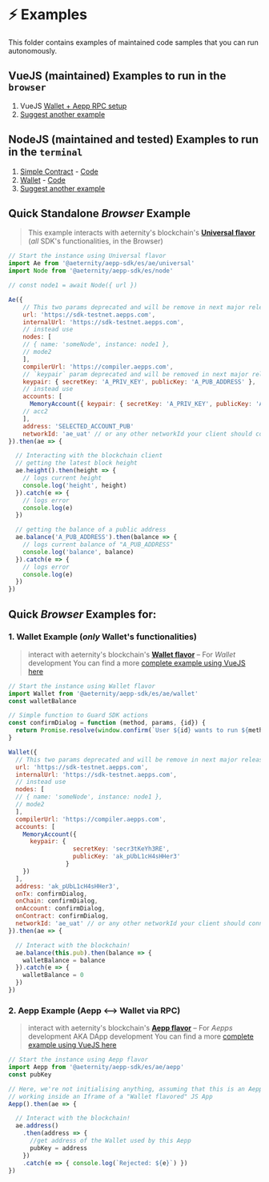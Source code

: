 # ⚡ Examples

This folder contains examples of maintained code samples that you can run autonomously.

## VueJS (maintained) Examples to run in the `browser`

1. VueJS [Wallet + Aepp RPC setup](browser/vuejs/connect-two-ae)
2. [Suggest another example](https://github.com/aeternity/aepp-sdk-js/issues/new)

## NodeJS (maintained and tested) Examples to run in the `terminal`

1. [Simple Contract](../docs/examples/node/aecontract.md) - [Code](node/aecontract.js)
2. [Wallet](../docs/examples/node/aewallet.md) - [Code](node/aewallet.js)
3. [Suggest another example](https://github.com/aeternity/aepp-sdk-js/issues/new)

## Quick Standalone _Browser_ Example
> This example interacts with aeternity's blockchain's [**Universal flavor**](docs/usage.md) (_all_ SDK's functionalities, in the Browser)

```js
// Start the instance using Universal flavor
import Ae from '@aeternity/aepp-sdk/es/ae/universal'
import Node from '@aeternity/aepp-sdk/es/node'

// const node1 = await Node({ url })

Ae({
    // This two params deprecated and will be remove in next major release
    url: 'https://sdk-testnet.aepps.com',
    internalUrl: 'https://sdk-testnet.aepps.com',
    // instead use
    nodes: [
    // { name: 'someNode', instance: node1 },
    // mode2
    ],
    compilerUrl: 'https://compiler.aepps.com',
    // `keypair` param deprecated and will be removed in next major release
    keypair: { secretKey: 'A_PRIV_KEY', publicKey: 'A_PUB_ADDRESS' },
    // instead use
    accounts: [
      MemoryAccount({ keypair: { secretKey: 'A_PRIV_KEY', publicKey: 'A_PUB_ADDRESS' } }),
    // acc2
    ],
    address: 'SELECTED_ACCOUNT_PUB'
    networkId: 'ae_uat' // or any other networkId your client should connect to
}).then(ae => {

  // Interacting with the blockchain client
  // getting the latest block height
  ae.height().then(height => {
    // logs current height
    console.log('height', height)
  }).catch(e => {
    // logs error
    console.log(e)
  })

  // getting the balance of a public address
  ae.balance('A_PUB_ADDRESS').then(balance => {
    // logs current balance of "A_PUB_ADDRESS"
    console.log('balance', balance)
  }).catch(e => {
    // logs error
    console.log(e)
  })
})
```
## Quick _Browser_ Examples for:
### 1. Wallet Example (_only_ Wallet's functionalities)
> interact with aeternity's blockchain's [**Wallet flavor**](docs/usage.md) – For _Wallet_ development
> You can find a more [complete example using VueJS here](browser/vuejs/connect-two-ae/README.md)


```js
// Start the instance using Wallet flavor
import Wallet from '@aeternity/aepp-sdk/es/ae/wallet'
const walletBalance

// Simple function to Guard SDK actions
const confirmDialog = function (method, params, {id}) {
  return Promise.resolve(window.confirm(`User ${id} wants to run ${method} ${params}`))
}

Wallet({
  // This two params deprecated and will be remove in next major release
  url: 'https://sdk-testnet.aepps.com',
  internalUrl: 'https://sdk-testnet.aepps.com',
  // instead use
  nodes: [
  // { name: 'someNode', instance: node1 },
  // mode2
  ],
  compilerUrl: 'https://compiler.aepps.com',
  accounts: [
    MemoryAccount({
      keypair: {
                  secretKey: 'secr3tKeYh3RE',
                  publicKey: 'ak_pUbL1cH4sHHer3'
                }
    })
  ],
  address: 'ak_pUbL1cH4sHHer3',
  onTx: confirmDialog,
  onChain: confirmDialog,
  onAccount: confirmDialog,
  onContract: confirmDialog,
  networkId: 'ae_uat' // or any other networkId your client should connect to
}).then(ae => {

  // Interact with the blockchain!
  ae.balance(this.pub).then(balance => {
    walletBalance = balance
  }).catch(e => {
    walletBalance = 0
  })
})
```

### 2. Aepp Example (Aepp <--> Wallet via RPC)
> interact with aeternity's blockchain's [**Aepp flavor**](docs/usage.md) – For _Aepps_ development AKA DApp development
> You can find a more [complete example using VueJS here](browser/vuejs/connect-two-ae/README.md)


```js
// Start the instance using Aepp flavor
import Aepp from '@aeternity/aepp-sdk/es/ae/aepp'
const pubKey

// Here, we're not initialising anything, assuming that this is an Aepp (DApp)
// working inside an Iframe of a "Wallet flavored" JS App
Aepp().then(ae => {

  // Interact with the blockchain!
  ae.address()
    .then(address => {
      //get address of the Wallet used by this Aepp
      pubKey = address
    })
    .catch(e => { console.log(`Rejected: ${e}`) })
})
```
